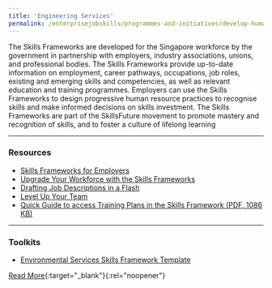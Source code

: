 ```yaml
---
title: 'Engineering Services'
permalink: /enterprisejobskills/programmes-and-initiatives/develop-human-capital/engineering-services/
---
```


The Skills Frameworks are developed for the Singapore workforce by the government in partnership with employers, industry associations, unions, and professional bodies. The Skills Frameworks provide up-to-date information on employment, career pathways, occupations, job roles, existing and emerging skills and competencies, as well as relevant education and training programmes. Employers can use the Skills Frameworks to design progressive human resource practices to recognise skills and make informed decisions on skills investment. The Skills Frameworks are part of the SkillsFuture movement to promote mastery and recognition of skills, and to foster a culture of lifelong learning

---

### Resources

- <a href="https://www.youtube.com/watch?app=desktop&v=DnAsnWZuwFQ" target="_blank" rel="noopener">Skills Frameworks for Employers</a>
- <a href="https://m.youtube.com/watch?v=q_K2-mgObPQ&time_continue=15" target="_blank" rel="noopener">Upgrade Your Workforce with the Skills Frameworks</a>
- <a href="https://m.youtube.com/watch?v=DtI4LC3Lv5w" target="_blank" rel="noopener">Drafting Job Descriptions in a Flash</a>
- <a href="https://m.youtube.com/watch?v=r6JqshM5jWY" target="_blank" rel="noopener">Level Up Your Team</a>
- <a href="/images/epjs/programmes-and-initiatives/develop-human-capital/Quick_Guide_to_access_Training_Plans_in_the_Skills_Framework.pdf">Quick Guide to access Training Plans in the Skills Framework (PDF, 1086 KB)</a>

---

### Toolkits

- <a href="https://go.gov.sg/tk-sfwenvironmental" target="_blank" rel="noopener">Environmental Services Skills Framework Template</a>

[Read More](https://www.skillsfuture.gov.sg/skills-framework/engineeringservices){:target="_blank"}{:rel="noopener"}
<script src="/jquery/resize-tables.js"></script>
